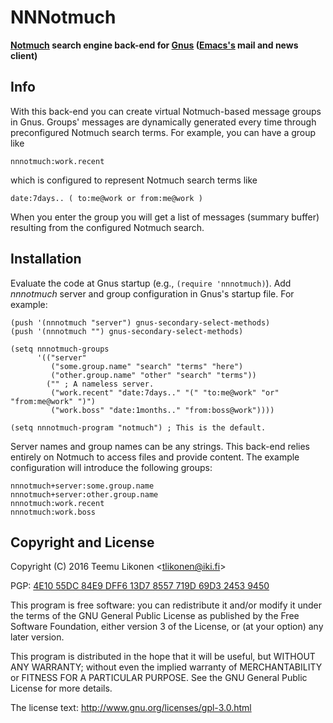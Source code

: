 NNNotmuch
=========

**[Notmuch][] search engine back-end for [Gnus][] ([Emacs's][Emacs] mail
and news client)**


Info
----

With this back-end you can create virtual Notmuch-based message groups
in Gnus. Groups' messages are dynamically generated every time through
preconfigured Notmuch search terms. For example, you can have a group
like

    nnnotmuch:work.recent

which is configured to represent Notmuch search terms like

    date:7days.. ( to:me@work or from:me@work )

When you enter the group you will get a list of messages (summary
buffer) resulting from the configured Notmuch search.

[Notmuch]: https://notmuchmail.org/
[Gnus]: http://www.gnus.org/
[Emacs]: https://www.gnu.org/software/emacs/


Installation
------------

Evaluate the code at Gnus startup (e.g., `(require 'nnnotmuch)`). Add
*nnnotmuch* server and group configuration in Gnus's startup file. For
example:

    (push '(nnnotmuch "server") gnus-secondary-select-methods)
    (push '(nnnotmuch "") gnus-secondary-select-methods)

    (setq nnnotmuch-groups
          '(("server"
             ("some.group.name" "search" "terms" "here")
             ("other.group.name" "other" "search" "terms"))
            ("" ; A nameless server.
             ("work.recent" "date:7days.." "(" "to:me@work" "or" "from:me@work" ")")
             ("work.boss" "date:1months.." "from:boss@work"))))

    (setq nnnotmuch-program "notmuch") ; This is the default.

Server names and group names can be any strings. This back-end relies
entirely on Notmuch to access files and provide content. The example
configuration will introduce the following groups:

    nnnotmuch+server:some.group.name
    nnnotmuch+server:other.group.name
    nnnotmuch:work.recent
    nnnotmuch:work.boss


Copyright and License
---------------------

Copyright (C) 2016 Teemu Likonen <<tlikonen@iki.fi>>

PGP: [4E10 55DC 84E9 DFF6 13D7 8557 719D 69D3 2453 9450][PGP]

This program is free software: you can redistribute it and/or modify it
under the terms of the GNU General Public License as published by the
Free Software Foundation, either version 3 of the License, or (at your
option) any later version.

This program is distributed in the hope that it will be useful, but
WITHOUT ANY WARRANTY; without even the implied warranty of
MERCHANTABILITY or FITNESS FOR A PARTICULAR PURPOSE. See the GNU General
Public License for more details.

The license text: <http://www.gnu.org/licenses/gpl-3.0.html>

[PGP]: http://www.iki.fi/tlikonen/pgp-key.asc
